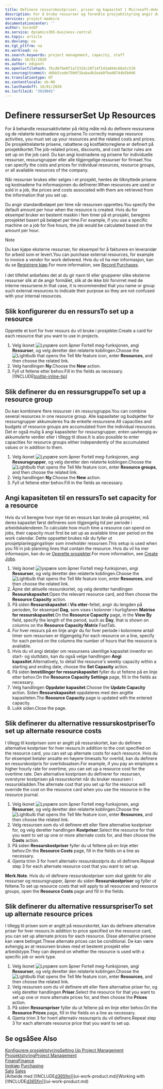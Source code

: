```yaml
---
title: Definere ressurskostpriser, priser og kapasitet | Microsoft-dokumentasjon
description: For å bruke ressurser og forenkle prosjektstyring angir du kostnadene og prisene for individuelle ressurser eller ressursgrupper, og angir ressurskapasiteten.
services: project-madeira
documentationcenter: ''
author: SorenGP
ms.service: dynamics365-business-central
ms.topic: article
ms.devlang: na
ms.tgt_pltfrm: na
ms.workload: na
ms.search.keywords: project management, capacity, staff
ms.date: 10/01/2020
ms.author: edupont
ms.openlocfilehash: fbcd6f6e0f1a73316c20f14f143a044c68a5c539
ms.sourcegitcommit: ddbb5cede750df1baba4b3eab8fbed6744b5b9d6
ms.translationtype: HT
ms.contentlocale: nb-NO
ms.lasthandoff: 10/01/2020
ms.locfileid: "3919041"
---
```

# <a name="set-up-resources"></a><span data-ttu-id="1f561-103">Definere ressurser</span><span class="sxs-lookup"><span data-stu-id="1f561-103">Set Up Resources</span></span>
<span data-ttu-id="1f561-104">For å behandle ressursaktiviteter på riktig måte må du definere ressursene og de relaterte kostnadene og prisene.</span><span class="sxs-lookup"><span data-stu-id="1f561-104">To correctly manage resource activities, you must set up your resources and the related costs and prices.</span></span> <span data-ttu-id="1f561-105">De prosjektrelaterte prisene, rabattene og kostfaktorreglene er definert på prosjektkortet.</span><span class="sxs-lookup"><span data-stu-id="1f561-105">The job-related prices, discounts, and cost factor rules are set up on the job card.</span></span> <span data-ttu-id="1f561-106">Du kan angi kostnadene og prisene for individuelle ressurser, ressursgrupper eller alle tilgjengelige ressurser for firmaet.</span><span class="sxs-lookup"><span data-stu-id="1f561-106">You can specify the costs and prices for individual resources, resource groups, or all available resources of the company.</span></span>

<span data-ttu-id="1f561-107">Når ressurser brukes eller selges i et prosjekt, hentes de tilknyttede prisene og kostnadene fra informasjonen du definerer.</span><span class="sxs-lookup"><span data-stu-id="1f561-107">When resources are used or sold in a job, the prices and costs associated with them are retrieved from the information that you set up.</span></span>

<span data-ttu-id="1f561-108">Du angir standardbeløpet per time når ressursen opprettes.</span><span class="sxs-lookup"><span data-stu-id="1f561-108">You specify the default amount per hour when the resource is created.</span></span> <span data-ttu-id="1f561-109">Hvis du for eksempel bruker en bestemt maskin i fem timer på et prosjekt, beregnes prosjektet basert på beløpet per time.</span><span class="sxs-lookup"><span data-stu-id="1f561-109">For example, if you use a specific machine on a job for five hours, the job would be calculated based on the amount per hour.</span></span>

> [!NOTE]
> <span data-ttu-id="1f561-110">Du kan kjøpe eksterne ressurser, for eksempel for å fakturere en leverandør for arbeid som er levert.</span><span class="sxs-lookup"><span data-stu-id="1f561-110">You can purchase external resources, for example to invoice a vendor for work delivered.</span></span> <span data-ttu-id="1f561-111">Hvis du vil ha mer informasjon, kan du se [Registrere kjøp](purchasing-how-record-purchases.md).</span><span class="sxs-lookup"><span data-stu-id="1f561-111">For more information, see [Record Purchases](purchasing-how-record-purchases.md).</span></span><br /><br />
> <span data-ttu-id="1f561-112">I det tilfellet anbefales det at du gir navn til eller grupperer slike eksterne ressurser slik at de angir formålet, slik at de ikke blir forvirret med de interne ressursene.</span><span class="sxs-lookup"><span data-stu-id="1f561-112">In that case, it is recommended that you name or group such external resources to indicate their purpose so they are not confused with your internal resources.</span></span>

## <a name="to-set-up-a-resource"></a><span data-ttu-id="1f561-113">Slik konfigurerer du en ressurs</span><span class="sxs-lookup"><span data-stu-id="1f561-113">To set up a resource</span></span>
<span data-ttu-id="1f561-114">Opprette et kort for hver ressurs du vil bruke i prosjekter.</span><span class="sxs-lookup"><span data-stu-id="1f561-114">Create a card for each resource that you want to use in projects.</span></span>

1. <span data-ttu-id="1f561-115">Velg ikonet ![Lyspære som åpner Fortell meg-funksjonen](media/ui-search/search_small.png "Fortell hva du vil gjøre"), angi **Ressurser**, og velg deretter den relaterte koblingen.</span><span class="sxs-lookup"><span data-stu-id="1f561-115">Choose the ![Lightbulb that opens the Tell Me feature](media/ui-search/search_small.png "Tell me what you want to do") icon, enter **Resources**, and then choose the related link.</span></span>
2. <span data-ttu-id="1f561-116">Velg handlingen **Ny**.</span><span class="sxs-lookup"><span data-stu-id="1f561-116">Choose the **New** action.</span></span>
3. <span data-ttu-id="1f561-117">Fyll ut feltene etter behov.</span><span class="sxs-lookup"><span data-stu-id="1f561-117">Fill in the fields as necessary.</span></span> [!INCLUDE[tooltip-inline-tip](includes/tooltip-inline-tip_md.md)]  

## <a name="to-set-up-a-resource-group"></a><span data-ttu-id="1f561-118">Slik definerer du en ressursgruppe</span><span class="sxs-lookup"><span data-stu-id="1f561-118">To set up a resource group</span></span>
<span data-ttu-id="1f561-119">Du kan kombinere flere ressurser i én ressursgruppe.</span><span class="sxs-lookup"><span data-stu-id="1f561-119">You can combine several resources in one resource group.</span></span> <span data-ttu-id="1f561-120">Alle kapasiteter og budsjetter for ressursgrupper akkumuleres fra de enkelte ressursene.</span><span class="sxs-lookup"><span data-stu-id="1f561-120">All capacities and budgets of resource groups are accumulated from the individual resources.</span></span> <span data-ttu-id="1f561-121">Det er også mulig å angi kapasiteter for ressursgrupper, enten uavhengig av akkumulerte verdier eller i tillegg til disse.</span><span class="sxs-lookup"><span data-stu-id="1f561-121">It is also possible to enter capacities for resource groups either independently of the accumulated values or in addition to them.</span></span>

1. <span data-ttu-id="1f561-122">Velg ikonet ![Lyspære som åpner Fortell meg-funksjonen](media/ui-search/search_small.png "Fortell hva du vil gjøre"), angi **Ressursgrupper**, og velg deretter den relaterte koblingen.</span><span class="sxs-lookup"><span data-stu-id="1f561-122">Choose the ![Lightbulb that opens the Tell Me feature](media/ui-search/search_small.png "Tell me what you want to do") icon, enter **Resource groups**, and then choose the related link.</span></span>
2. <span data-ttu-id="1f561-123">Velg handlingen **Ny**.</span><span class="sxs-lookup"><span data-stu-id="1f561-123">Choose the **New** action.</span></span>
3. <span data-ttu-id="1f561-124">Fyll ut feltene etter behov.</span><span class="sxs-lookup"><span data-stu-id="1f561-124">Fill in the fields as necessary.</span></span>

## <a name="to-set-capacity-for-a-resource"></a><span data-ttu-id="1f561-125">Angi kapasiteten til en ressurs</span><span class="sxs-lookup"><span data-stu-id="1f561-125">To set capacity for a resource</span></span>
<span data-ttu-id="1f561-126">Hvis du vil beregne hvor mye tid en ressurs kan bruke på prosjekter, må deres kapasitet først defineres som tilgjengelig tid per periode i arbeidskalenderen.</span><span class="sxs-lookup"><span data-stu-id="1f561-126">To calculate how much time a resource can spend on jobs, their capacity must first be set up as available time per period on the work calendar.</span></span> <span data-ttu-id="1f561-127">Dette oppsettet brukes når du fyller ut prosjetplanleggingslinjer som inneholder ressursen.</span><span class="sxs-lookup"><span data-stu-id="1f561-127">This setup is used when you fill in job planning lines that contain the resource.</span></span> <span data-ttu-id="1f561-128">Hvis du vil ha mer informasjon, kan du se [Opprette prosjekter](projects-how-create-jobs.md).</span><span class="sxs-lookup"><span data-stu-id="1f561-128">For more information, see [Create Jobs](projects-how-create-jobs.md).</span></span>

1. <span data-ttu-id="1f561-129">Velg ikonet ![lyspære som åpner Fortell meg-funksjonen](media/ui-search/search_small.png "Fortell hva du vil gjøre"), angi **Ressurser**, og velg deretter den relaterte koblingen.</span><span class="sxs-lookup"><span data-stu-id="1f561-129">Choose the ![Lightbulb that opens the Tell Me feature](media/ui-search/search_small.png "Tell me what you want to do") icon, enter **Resources**, and then choose the related link.</span></span>
2. <span data-ttu-id="1f561-130">Åpne det aktuelle ressurskortet, og velg deretter handlingen **Ressurskapasitet**.</span><span class="sxs-lookup"><span data-stu-id="1f561-130">Open the relevant resource card, and then choose the **Resource Capacity** action.</span></span>
3. <span data-ttu-id="1f561-131">På siden **Ressurskapasitet** i **Vis etter**-feltet, angir du lengden på perioden, for eksempel **Dag**, som vises i kolonner i hurtigfanen **Matrise for ressurskapasitet**.</span><span class="sxs-lookup"><span data-stu-id="1f561-131">On the **Resource Capacity** page, in the **View By** field, specify the length of the period, such as **Day**, that is shown on columns on the **Resource Capacity Matrix** FastTab.</span></span>
4. <span data-ttu-id="1f561-132">For hver ressurs på en linje angir du for hver periode i kolonnene antall timer som ressursen er tilgjengelig.</span><span class="sxs-lookup"><span data-stu-id="1f561-132">For each resource on a line, specify for each period on the columns the number of hours that the resource is available.</span></span>
5. <span data-ttu-id="1f561-133">Hvis du vil angi detaljer om ressursens ukentlige kapasitet innenfor en start- og sluttdato, kan du også velge handlingen **Angi kapasitet**.</span><span class="sxs-lookup"><span data-stu-id="1f561-133">Alternatively, to detail the resource's weekly capacity within a starting and ending date, choose the **Set Capacity** action.</span></span>
6. <span data-ttu-id="1f561-134">På siden **Innstillinger for ressurskapasitet** fyller du ut feltene på en linje etter behov.</span><span class="sxs-lookup"><span data-stu-id="1f561-134">On the **Resource Capacity Settings** page, fill in the fields as necessary.</span></span>
7. <span data-ttu-id="1f561-135">Velg handlingen **Oppdater kapasitet**.</span><span class="sxs-lookup"><span data-stu-id="1f561-135">Choose the **Update Capacity** action.</span></span> <span data-ttu-id="1f561-136">Siden **Ressurskapasitet** oppdateres med den angitte kapasiteten.</span><span class="sxs-lookup"><span data-stu-id="1f561-136">The **Resource Capacity** page is updated with the entered capacity.</span></span>
8. <span data-ttu-id="1f561-137">Lukk siden.</span><span class="sxs-lookup"><span data-stu-id="1f561-137">Close the page.</span></span>

## <a name="to-set-up-alternate-resource-costs"></a><span data-ttu-id="1f561-138">Slik definerer du alternative ressurskostpriser</span><span class="sxs-lookup"><span data-stu-id="1f561-138">To set up alternate resource costs</span></span>
<span data-ttu-id="1f561-139">I tillegg til kostprisen som er angitt på ressurskortet, kan du definere alternative kostpriser for hver ressurs.</span><span class="sxs-lookup"><span data-stu-id="1f561-139">In addition to the cost specified on the resource card, you can set up alternate costs for each resource.</span></span> <span data-ttu-id="1f561-140">Hvis du for eksempel betaler ansatte en høyere timesats for overtid, kan du definere en ressurskostpris for overtidssatsen.</span><span class="sxs-lookup"><span data-stu-id="1f561-140">For example, if you pay an employee a higher hourly rate for overtime, you can set up a resource cost for the overtime rate.</span></span> <span data-ttu-id="1f561-141">Den alternative kostprisen du definerer for ressursen, overstyrer kostprisen på ressurskortet når du bruker ressursen i ressurskladden.</span><span class="sxs-lookup"><span data-stu-id="1f561-141">The alternate cost that you set up for the resource will override the cost on the resource card when you use the resource in the resource journal.</span></span>

1. <span data-ttu-id="1f561-142">Velg ikonet ![Lyspære som åpner Fortell meg-funksjonen](media/ui-search/search_small.png "Fortell hva du vil gjøre"), angi **Ressurser**, og velg deretter den relaterte koblingen.</span><span class="sxs-lookup"><span data-stu-id="1f561-142">Choose the ![Lightbulb that opens the Tell Me feature](media/ui-search/search_small.png "Tell me what you want to do") icon, enter **Resources**, and then choose the related link.</span></span>  
2. <span data-ttu-id="1f561-143">Velg ressursen som du vil definere ett eller flere alternative kostpriser for, og velg deretter handlingen **Kostpriser**.</span><span class="sxs-lookup"><span data-stu-id="1f561-143">Select the resource for that you want to set up one or more alternate costs for, and then choose the **Costs** action.</span></span>  
3. <span data-ttu-id="1f561-144">På siden **Ressurskostpriser** fyller du ut feltene på en linje etter behov.</span><span class="sxs-lookup"><span data-stu-id="1f561-144">On the **Resource Costs** page, fill in the fields on a line as necessary.</span></span>  
4. <span data-ttu-id="1f561-145">Gjenta trinn 3 for hvert alternativ ressurskostpris du vil definere.</span><span class="sxs-lookup"><span data-stu-id="1f561-145">Repeat step 3 for each alternate resource cost that you want to set up.</span></span>

<span data-ttu-id="1f561-146">**Merk**.</span><span class="sxs-lookup"><span data-stu-id="1f561-146">**Note**.</span></span> <span data-ttu-id="1f561-147">Hvis du vil definere ressurskostpriser som skal gjelde for alle ressurser og ressursgrupper, åpner du siden **Ressurskostpriser** og fyller ut feltene.</span><span class="sxs-lookup"><span data-stu-id="1f561-147">To set up resource costs that will apply to all resources and resource groups, open the **Resource Costs** page and fill in the fields.</span></span>

## <a name="to-set-up-alternate-resource-prices"></a><span data-ttu-id="1f561-148">Slik definerer du alternative ressurspriser</span><span class="sxs-lookup"><span data-stu-id="1f561-148">To set up alternate resource prices</span></span>
<span data-ttu-id="1f561-149">I tillegg til prisen som er angitt på ressurskortet, kan du definere alternative priser for hver ressurs.</span><span class="sxs-lookup"><span data-stu-id="1f561-149">In addition to price specified on the resource card, you can set up alternate prices for each resource.</span></span> <span data-ttu-id="1f561-150">Disse alternative prisene kan være betinget.</span><span class="sxs-lookup"><span data-stu-id="1f561-150">These alternate prices can be conditional.</span></span> <span data-ttu-id="1f561-151">De kan være avhengig av at ressursen brukes med et bestemt prosjekt eller arbeidstype.</span><span class="sxs-lookup"><span data-stu-id="1f561-151">They can depend on whether the resource is used with a specific job or work type.</span></span>

1. <span data-ttu-id="1f561-152">Velg ikonet ![Lyspære som åpner Fortell meg-funksjonen](media/ui-search/search_small.png "Fortell hva du vil gjøre"), angi **Ressurser**, og velg deretter den relaterte koblingen.</span><span class="sxs-lookup"><span data-stu-id="1f561-152">Choose the ![Lightbulb that opens the Tell Me feature](media/ui-search/search_small.png "Tell me what you want to do") icon, enter **Resources**, and then choose the related link.</span></span>
2. <span data-ttu-id="1f561-153">Velg ressursen som du vil definere ett eller flere alternative priser for, og velg deretter handlingen **Priser**.</span><span class="sxs-lookup"><span data-stu-id="1f561-153">Select the resource for that you want to set up one or more alternate prices for, and then choose the **Prices** action.</span></span>
3. <span data-ttu-id="1f561-154">På siden **Ressurspriser** fyller du ut feltene på en linje etter behov.</span><span class="sxs-lookup"><span data-stu-id="1f561-154">On the **Resource Prices** page, fill in the fields on a line as necessary.</span></span>
4. <span data-ttu-id="1f561-155">Gjenta trinn 3 for hvert alternativ ressurspris du vil definere.</span><span class="sxs-lookup"><span data-stu-id="1f561-155">Repeat step 3 for each alternate resource price that you want to set up.</span></span>

## <a name="see-also"></a><span data-ttu-id="1f561-156">Se også</span><span class="sxs-lookup"><span data-stu-id="1f561-156">See Also</span></span>
[<span data-ttu-id="1f561-157">Konfigurere prosjektstyring</span><span class="sxs-lookup"><span data-stu-id="1f561-157">Setting Up Project Management</span></span>](projects-setup-projects.md)  
[<span data-ttu-id="1f561-158">Prosjektstyring</span><span class="sxs-lookup"><span data-stu-id="1f561-158">Project Management</span></span>](projects-manage-projects.md)  
[<span data-ttu-id="1f561-159">Finans</span><span class="sxs-lookup"><span data-stu-id="1f561-159">Finance</span></span>](finance.md)  
<span data-ttu-id="1f561-160">[Innkjøp](purchasing-manage-purchasing.md)       </span><span class="sxs-lookup"><span data-stu-id="1f561-160">[Purchasing](purchasing-manage-purchasing.md)       </span></span>  
<span data-ttu-id="1f561-161">[Salg](sales-manage-sales.md)    </span><span class="sxs-lookup"><span data-stu-id="1f561-161">[Sales](sales-manage-sales.md)    </span></span>  
<span data-ttu-id="1f561-162">[Arbeide med [!INCLUDE[d365fin](includes/d365fin_md.md)]](ui-work-product.md)</span><span class="sxs-lookup"><span data-stu-id="1f561-162">[Working with [!INCLUDE[d365fin](includes/d365fin_md.md)]](ui-work-product.md)</span></span>  
